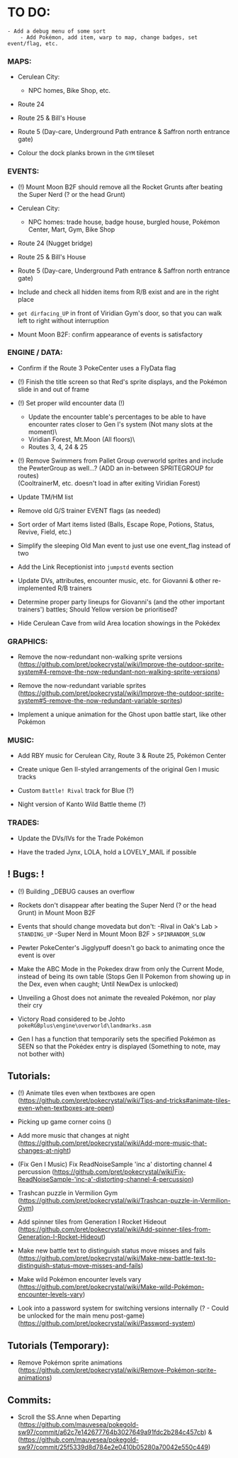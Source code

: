 # TO DO:
```
- Add a debug menu of some sort
	- Add Pokémon, add item, warp to map, change badges, set event/flag, etc.
```
### MAPS:

- Cerulean City:
	- NPC homes, Bike Shop, etc.

- Route 24

- Route 25 & Bill's House

- Route 5 (Day-care, Underground Path entrance & Saffron north entrance gate)

- Colour the dock planks brown in the `GYM` tileset

### EVENTS:

- (!) Mount Moon B2F should remove all the Rocket Grunts after beating the Super Nerd (? or the head Grunt)

- Cerulean City:
	- NPC homes: trade house, badge house, burgled house, Pokémon Center, Mart, Gym, Bike Shop

- Route 24 (Nugget bridge)

- Route 25 & Bill's House

- Route 5 (Day-care, Underground Path entrance & Saffron north entrance gate)

- Include and check all hidden items from R/B exist and are in the right place

- `get dirfacing_UP` in front of Viridian Gym's door, so that you can walk left to right without interruption

- Mount Moon B2F: confirm appearance of events is satisfactory

### ENGINE / DATA:

- Confirm if the Route 3 PokeCenter uses a FlyData flag

- (!) Finish the title screen so that Red's sprite displays, and the Pokémon slide in and out of frame

- (!) Set proper wild encounter data (!)
	- Update the encounter table's percentages to be able to have encounter rates closer to Gen I's system (Not many slots at the moment)\
	- Viridian Forest, Mt.Moon (All floors)\
	- Routes 3, 4, 24 & 25

- (!) Remove Swimmers from Pallet Group overworld sprites and include the PewterGroup as well...? (ADD an in-between SPRITEGROUP for routes)\
	(CooltrainerM, etc. doesn't load in after exiting Viridian Forest)

- Update TM/HM list

- Remove old G/S trainer EVENT flags (as needed)
	
- Sort order of Mart items listed (Balls, Escape Rope, Potions, Status, Revive, Field, etc.)

- Simplify the sleeping Old Man event to just use one event_flag instead of two

- Add the Link Receptionist into `jumpstd` events section

- Update DVs, attributes, encounter music, etc. for Giovanni & other re-implemented R/B trainers

- Determine proper party lineups for Giovanni's (and the other important trainers') battles; Should Yellow version be prioritised?

- Hide Cerulean Cave from wild Area location showings in the Pokédex

### GRAPHICS:

- Remove the now-redundant non-walking sprite versions (https://github.com/pret/pokecrystal/wiki/Improve-the-outdoor-sprite-system#4-remove-the-now-redundant-non-walking-sprite-versions)

- Remove the now-redundant variable sprites (https://github.com/pret/pokecrystal/wiki/Improve-the-outdoor-sprite-system#5-remove-the-now-redundant-variable-sprites)

- Implement a unique animation for the Ghost upon battle start, like other Pokémon

### MUSIC: 

- Add RBY music for Cerulean City, Route 3 & Route 25, Pokémon Center

- Create unique Gen II-styled arrangements of the original Gen I music tracks

- Custom `Battle! Rival` track for Blue (?)

- Night version of Kanto Wild Battle theme (?)

### TRADES:

- Update the DVs/IVs for the Trade Pokémon

- Have the traded Jynx, LOLA, hold a LOVELY_MAIL if possible

## ! Bugs: !

- (!) Building _DEBUG causes an overflow

- Rockets don't disappear after beating the Super Nerd (? or the head Grunt) in Mount Moon B2F

- Events that should change movedata but don't:
	-Rival in Oak's Lab > `STANDING_UP`
	-Super Nerd in Mount Moon B2F > `SPINRANDOM_SLOW`

- Pewter PokeCenter's Jigglypuff doesn't go back to animating once the event is over

- Make the ABC Mode in the Pokedex draw from only the Current Mode, instead of being its own table (Stops Gen II Pokemon from showing up in the Dex, even when caught; Until NewDex is unlocked)

- Unveiling a Ghost does not animate the revealed Pokémon, nor play their cry

- Victory Road considered to be Johto\
	`pokeRGBplus\engine\overworld\landmarks.asm`
	
- Gen I has a function that temporarily sets the specified Pokémon as SEEN so that the Pokédex entry is displayed (Something to note, may not bother with)

## Tutorials:

- (!) Animate tiles even when textboxes are open (https://github.com/pret/pokecrystal/wiki/Tips-and-tricks#animate-tiles-even-when-textboxes-are-open)

- Picking up game corner coins ()

- Add more music that changes at night (https://github.com/pret/pokecrystal/wiki/Add-more-music-that-changes-at-night)

- (Fix Gen I Music) Fix ReadNoiseSample 'inc a' distorting channel 4 percussion (https://github.com/pret/pokecrystal/wiki/Fix-ReadNoiseSample-'inc-a'-distorting-channel-4-percussion)

- Trashcan puzzle in Vermilion Gym (https://github.com/pret/pokecrystal/wiki/Trashcan-puzzle-in-Vermilion-Gym)

- Add spinner tiles from Generation I Rocket Hideout (https://github.com/pret/pokecrystal/wiki/Add-spinner-tiles-from-Generation-I-Rocket-Hideout)

- Make new battle text to distinguish status move misses and fails (https://github.com/pret/pokecrystal/wiki/Make-new-battle-text-to-distinguish-status-move-misses-and-fails)

- Make wild Pokémon encounter levels vary (https://github.com/pret/pokecrystal/wiki/Make-wild-Pokémon-encounter-levels-vary)

- Look into a password system for switching versions internally (? - Could be unlocked for the main menu post-game) (https://github.com/pret/pokecrystal/wiki/Password-system)

## Tutorials (Temporary):

- Remove Pokémon sprite animations (https://github.com/pret/pokecrystal/wiki/Remove-Pokémon-sprite-animations)

## Commits:

- Scroll the SS.Anne when Departing (https://github.com/mauvesea/pokegold-sw97/commit/a62c7e142677764b3027649a91fdc2b284c457cb) & (https://github.com/mauvesea/pokegold-sw97/commit/25f5339d8d784e2e0410b05280a70042e550c449)

